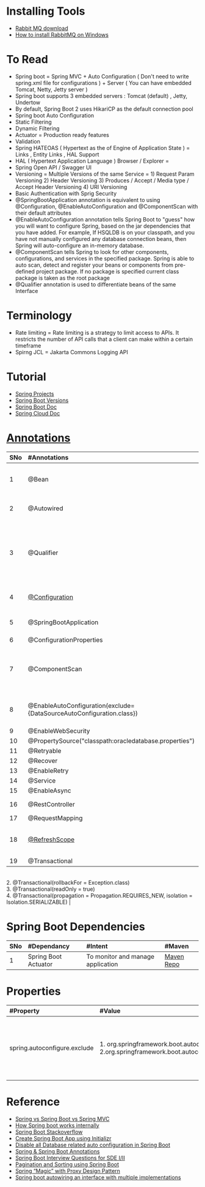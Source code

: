 # Installing Tools
* [Rabbit MQ download](https://www.rabbitmq.com/download.html)
* [How to install RabbitMQ on Windows](https://www.youtube.com/watch?v=gKzKUmtOwR4)

# To Read
* Spring boot = Spring MVC + Auto Configuration ( Don't need to write spring.xml file for configurations ) + Server ( You can have embedded Tomcat, Netty, Jetty server )
* Spring boot supports 3 embedded servers : Tomcat (default) , Jetty, Undertow
* By default, Spring Boot 2 uses HikariCP as the default connection pool
* Spring boot Auto Configuration 
* Static Filtering 
* Dynamic Filtering 
* Actuator = Production ready features 
* Validation 
* Spring HATEOAS ( Hypertext as the  of Engine of Application State ) = Links , Entity Links , HAL Support 
* HAL ( Hypertext Application Language ) Browser / Explorer =  
* Spring Open API / Swagger UI 
* Versioning =  Multiple Versions of the same Service = 1) Request Param Versioning 2) Header Versioning 3) Produces / Accept / Media type / Accept Header Versioning 4) URI Versioning 
* Basic Authentication with Sprig Security
* @SpringBootApplication annotation is equivalent to using @Configuration, @EnableAutoConfiguration and @ComponentScan with their default attributes
* @EnableAutoConfiguration annotation tells Spring Boot to "guess" how you will want to configure Spring, based on the jar dependencies that you have added. For example, If HSQLDB is on your classpath, and you have not manually configured any database connection beans, then Spring will auto-configure an in-memory database.
* @ComponentScan tells Spring to look for other components, configurations, and services in the specified package. Spring is able to auto scan, detect and register your beans or components from pre-defined project package. If no package is specified current class package is taken as the root package
* @Qualifier annotation is used to differentiate beans of the same Interface

# Terminology
* Rate limiting = Rate limiting is a strategy to limit access to APIs. It restricts the number of API calls that a client can make within a certain timeframe
* Spirng JCL = Jakarta Commons Logging API

# Tutorial
* [Spring Projects](https://spring.io/projects)
* [Spring Boot Versions](https://mvnrepository.com/artifact/org.springframework.boot/spring-boot)
* [Spring Boot Doc](https://spring.io/projects/spring-boot)
* [Spring Cloud Doc](https://spring.io/projects/spring-cloud)

# [Annotations](https://www.journaldev.com/16966/spring-annotations)
|SNo| #Annotations  | #Discription |
|:--- | :--- | :--- | 
|1 |@Bean | It will give instance of the class(method return Type) to Spring. It can be applied to a method |
| 2|@Autowired | It can be applied to Variable / Method for autowiring byType |
| 3|@Qualifier |1. The @Qualifier annotation is used to resolve the autowiring conflict, when there are multiple beans of same type. 2. It helps to avoid ambiguity of different beans with the same type |
|4 |[@Configuration](https://stackoverflow.com/questions/39247487/why-spring-boot-application-class-needs-to-have-configuration-annotation) | It is used in Java-based configuration on Spring framework|
| 5|@SpringBootApplication | @Configuration + @ComponentScan + @EnableAutoConfiguration|
| 6|@ConfigurationProperties | |
| 7|@ComponentScan | It scans for Spring components such as @Service, @Controller, @Repository , @Configuration, @Component etc |
| 8|@EnableAutoConfiguration(exclude={DataSourceAutoConfiguration.class})|It is used for auto-configuring beans present in the classpath in Spring Boot application|
| 9|@EnableWebSecurity ||
| 10|@PropertySource("classpath:oracledatabase.properties")||
| 11|@Retryable | |
|12 |@Recover | |
|13 |@EnableRetry | |
|14 |@Service | |
|15 |@EnableAsync | |
|16 |@RestController | @Controller + @ResponseBody|
|17 |@RequestMapping | |
|18 |[@RefreshScope](https://boot-microservices.hashnode.dev/how-to-use-refreshscope-with-your-datasource-for-dynamic-property-updates-at-runtime)|@RefreshScope is used with your Datasource for dynamic property updates at runtime |
|19 |@Transactional | 1. @Transactional
<br>2. @Transactional(rollbackFor = Exception.class)
<br>3. @Transactional(readOnly = true)
<br>4. @Transactional(propagation = Propagation.REQUIRES_NEW, isolation = Isolation.SERIALIZABLE) |

# Spring Boot Dependencies
|SNo| #Dependancy  | #Intent |#Maven |
|:--- | :--- | :--- | :--- |
|1 |Spring Boot Actuator | To monitor and manage application | [Maven Repo](https://mvnrepository.com/artifact/org.springframework.boot/spring-boot-starter-actuator)|


# Properties
| #Property  | #Value |#Discription |
| :--- | :--- | :--- |
| spring.autoconfigure.exclude | 1. org.springframework.boot.autoconfigure.jdbc.DataSourceAutoConfiguration  <br>2.org.springframework.boot.autoconfigure.orm.jpa.HibernateJpaAutoConfiguration | We can control the list of auto-configuration classes to exclude by using this property |

# Reference
* [Spring vs Spring Boot vs Spring MVC](https://www.javatpoint.com/spring-vs-spring-boot-vs-spring-mvc)
* [How Spring boot works internally](https://stackoverflow.com/questions/44172261/how-spring-boot-application-works-internally)
* [Spring Boot Stackoverflow](https://stackoverflow.com/questions/tagged/spring-boot)
* [Create Spring Boot App using Initializr](https://start.spring.io/)
* [Disable all Database related auto configuration in Spring Boot](https://stackoverflow.com/questions/36387265/disable-all-database-related-auto-configuration-in-spring-boot)
* [Spring & Spring Boot Annotations](https://www.youtube.com/watch?v=htyq-mER0AE)
* [Spring Boot Interview Questions for SDE I/II](https://medium.com/shoutloudz/spring-boot-interview-questions-4a6066968488)
* [Pagination and Sorting using Spring Boot](https://medium.com/shoutloudz/pagination-and-sorting-using-spring-boot-103bba7bc4d7)
* [Spring “Magic” with Proxy Design Pattern](https://medium.com/programming-for-beginners/spring-magic-with-proxy-design-pattern-8cfc1246d16a)
* [Spring boot autowiring an interface with multiple implementations](https://stackoverflow.com/questions/51766013/spring-boot-autowiring-an-interface-with-multiple-implementations)


